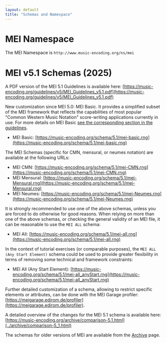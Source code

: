 ```yaml
---
layout: default
title: "Schemas and Namespace"
---
```

# MEI Namespace

The MEI Namespace is `http://www.music-encoding.org/ns/mei`

# MEI v5.1 Schemas (2025)

A PDF version of the MEI 5.1 Guidelines is available here: [https://music-encoding.org/guidelines/v5/MEI_Guidelines_v5.1.pdf](https://music-encoding.org/guidelines/v5/MEI_Guidelines_v5.1.pdf)

New customization since MEI 5.0: MEI Basic. It provides a simplified subset of the MEI framework that reflects the capabilities of most popular "Common Western Music Notation" score-writing applications currently in use. For more details on MEI Basic [see the corresponding section in the guidelines](https://music-encoding.org/guidelines/v5/content/introduction.html#meiBasic).

- MEI Basic: [https://music-encoding.org/schema/5.1/mei-basic.rng](https://music-encoding.org/schema/5.1/mei-basic.rng)
  
The MEI Schemas (specific for CMN, mensural, or neumes notation) are available at the following URLs:

- MEI CMN: [https://music-encoding.org/schema/5.1/mei-CMN.rng](https://music-encoding.org/schema/5.1/mei-CMN.rng)
- MEI Mensural: [https://music-encoding.org/schema/5.1/mei-Mensural.rng](https://music-encoding.org/schema/5.1/mei-Mensural.rng)
- MEI Neumes: [https://music-encoding.org/schema/5.1/mei-Neumes.rng](https://music-encoding.org/schema/5.1/mei-Neumes.rng)

It is strongly recommended to use one of the above schemas, unless you are forced to do otherwise for good reasons. When relying on more than one of the above schemas, or checking the general validity of an MEI file, it can be reasonable to use the `MEI ALL` schema: 

- MEI All: [https://music-encoding.org/schema/5.1/mei-all.rng](https://music-encoding.org/schema/5.1/mei-all.rng)

In the context of tutorial exercises (or comparable purposes), the `MEI ALL (Any Start Element)` schema could be used to provide greater flexibility in terms of removing some technical and framework constraints:

- MEI All (Any Start Element): [https://music-encoding.org/schema/5.1/mei-all_anyStart.rng](https://music-encoding.org/schema/5.1/mei-all_anyStart.rng)

Further detailed customization of a schema, allowing to restrict specific elements or attributes, can be done with the MEI Garage profiler: [https://meigarage.edirom.de/profiler](https://meigarage.edirom.de/profiler).

A detailed overview of the changes for the MEI 5.1 schema is available here: [https://music-encoding.org/archive/comparison-5.1.html](../archive/comparison-5_1.html)

The schemas for older versions of MEI are available from the [Archive](/archive/#previous-versions-of-mei) page.
